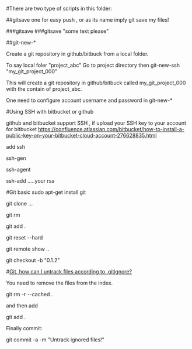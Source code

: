 #There are two type of scripts in this folder:

##gitsave
one for easy push , or as its name imply git save my files!

###gitsave
###gitsave "some text please"

##git-new-*

Create a git repository in github/bitbuck from a local folder.

To say local foler "project_abc"
Go to project directory then git-new-ssh "my_git_project_000"

This will create a git repository in github/bitbuck called my_git_project_000 with the contain of project_abc.

One need to configure account username and password in git-new-*




#Using SSH with bitbucket or github

github and bitbucket support SSH , if upload your SSH key to your account
for bitbucket
https://confluence.atlassian.com/bitbucket/how-to-install-a-public-key-on-your-bitbucket-cloud-account-276628835.html

add ssh

ssh-gen

ssh-agent

ssh-add .....your rsa



#Git basic
sudo apt-get install git

git clone ...

git rm

git add .

git reset --hard

git remote show ..

git checkout -b "0.1.2"


#[Git, how can I untrack files according to .gitignore? ](http://stackoverflow.com/questions/20840866/git-how-can-i-untrack-files-according-to-gitignore)

You need to remove the files from the index.

git rm -r --cached . 

and then add

git add .

Finally commit:

git commit -a -m "Untrack ignored files!"

